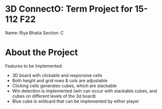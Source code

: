 # 3D ConnectO: Term Project for 15-112 F22

Name: Riya Bhatia
Section: C

# About the Project

Features to be Implemented:
- 3D board with clickable and responsive cells
- Both height and grid rows & cols are adjustable
- Clicking cells generates cubes, which are stackable
- Win detection is implemented (win can occur with stackable cubes, and cubes on different levels of the 3d board)
- Blue cube is wildcard that can be implemented by either player
